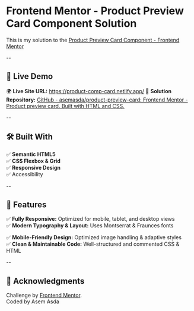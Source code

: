 # Frontend Mentor - Product Preview Card Component Solution

This is my solution to the [Product Preview Card Component - Frontend Mentor](https://www.frontendmentor.io/challenges/product-preview-card-component-GO7UmttRfa)

--

## 🔗 Live Demo

🌍 **Live Site URL:** https://product-comp-card.netlify.app/ 
📂 **Solution Repository:** [GitHub - asemasda/product-preview-card: Frontend Mentor - Product preview card. Built with HTML and CSS.](https://github.com/asemasda/product-preview-card)

--

## 🛠️ Built With

✅ **Semantic HTML5**  
✅ **CSS Flexbox & Grid**  
✅ **Responsive Design**  
✅ Accessibility 

--

## 📌 Features

✅ **Fully Responsive:** Optimized for mobile, tablet, and desktop views  
✅ **Modern Typography & Layout:** Uses Montserrat & Fraunces fonts

✅ **Mobile-Friendly Design:** Optimized image handling & adaptive styles  
✅ **Clean & Maintainable Code:** Well-structured and commented CSS & HTML

--

## 📜 Acknowledgments

Challenge by [Frontend Mentor](https://www.frontendmentor.io/).  
Coded by Asem Asda
